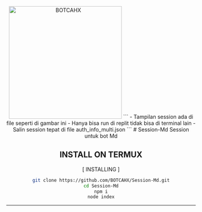 

<div align="center">
<img src="https://telegra.ph/file/19968eb11731f27620ffe.jpg" alt="BOTCAHX" width="300" />
```
- Tampilan session ada di file seperti di gambar ini
- Hanya bisa run di replit tidak bisa di terminal lain
- Salin session tepat di file auth_info_multi.json
```
# Session-Md
Session untuk bot Md 

## INSTALL ON TERMUX
[ INSTALLING ]

```bash
git clone https://github.com/BOTCAHX/Session-Md.git
cd Session-Md
npm i
node index
```
---------
